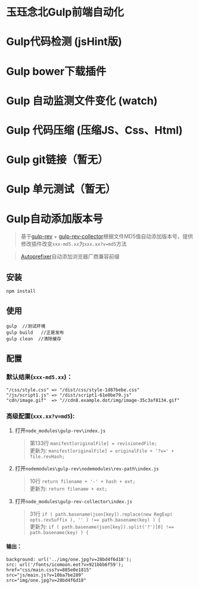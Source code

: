 # 玉珏念北Gulp前端自动化

# Gulp代码检测 (jsHint版)

# Gulp bower下载插件

# Gulp 自动监测文件变化 (watch)

# Gulp 代码压缩 (压缩JS、Css、Html)

# Gulp git链接（暂无）

# Gulp 单元测试（暂无）

# Gulp自动添加版本号

> 基于[gulp-rev](https://github.com/sindresorhus/gulp-rev) + [gulp-rev-collector](https://github.com/shonny-ua/gulp-rev-collector)根据文件MD5值自动添加版本号，提供修改插件改变`xxx-md5.xx`为`xxx.xx?v=md5`方法    
   
> [Autoprefixer](https://github.com/sindresorhus/gulp-autoprefixer)自动添加浏览器厂商兼容前缀

## 安装

	npm install

##  使用

	gulp  //测试环境
	gulp build   //正是发布
	gulp clean  //清除缓存

##  配置

### 默认结果(`xxx-md5.xx`)：
	
	"/css/style.css" => "/dist/css/style-1d87bebe.css"    
	"/js/script1.js" => "/dist/script1-61e0be79.js"    
	"cdn/image.gif"  => "//cdn8.example.dot/img/image-35c3af8134.gif"

### 高级配置(`xxx.xx?v=md5`):

1. 打开`node_modules\gulp-rev\index.js`

	>第133行 `manifest[originalFile] = revisionedFile;`    
	更新为: `manifest[originalFile] = originalFile + '?v=' + file.revHash;`

2. 打开`nodemodules\gulp-rev\nodemodules\rev-path\index.js`

	>10行 `return filename + '-' + hash + ext;`     
    更新为: `return filename + ext;`

3. 打开`node_modules\gulp-rev-collector\index.js`

	>31行 `if ( path.basename(json[key]).replace(new RegExp( opts.revSuffix ), '' ) !== path.basename(key) ) {`    
     更新为: `if ( path.basename(json[key]).split('?')[0] !== path.basename(key) ) {`
	
#### 输出：

	background: url('../img/one.jpg?v=28bd4f6d18');
	src: url('/fonts/icomoon.eot?v=921bbb6f59');
	href="css/main.css?v=885e0e1815"
	src="js/main.js?v=10ba7be289"
	src="img/one.jpg?v=28bd4f6d18"
	

	